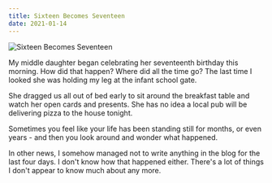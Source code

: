 ```yaml
---
title: Sixteen Becomes Seventeen
date: 2021-01-14
---
```


![Sixteen Becomes Seventeen](https://source.unsplash.com/0gkw_9fy0eQ/1600x900)

My middle daughter began celebrating her seventeenth birthday this morning. How did that happen? Where did all the time go? The last time I looked she was holding my leg at the infant school gate.

She dragged us all out of bed early to sit around the breakfast table and watch her open cards and presents. She has no idea a local pub will be delivering pizza to the house tonight.

Sometimes you feel like your life has been standing still for months, or even years - and then you look around and wonder what happened.

In other news, I somehow managed not to write anything in the blog for the last four days. I don't know how that happened either. There's a lot of things I don't appear to know much about any more.
